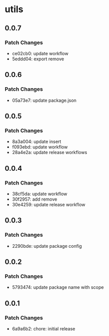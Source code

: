 # utils

## 0.0.7

### Patch Changes

- ce02cb0: update workflow
- 5eddd04: export remove

## 0.0.6

### Patch Changes

- 05a73e7: update package.json

## 0.0.5

### Patch Changes

- 8a3a004: update insert
- f093ebd: update workflow
- 28a4e2a: update release workflows

## 0.0.4

### Patch Changes

- 38cf5da: update workflow
- 30f2957: add remove
- 30e4259: update release workflow

## 0.0.3

### Patch Changes

- 2290bde: update package config

## 0.0.2

### Patch Changes

- 5793474: update package name with scope

## 0.0.1

### Patch Changes

- 6a9a6b2: chore: initial release
